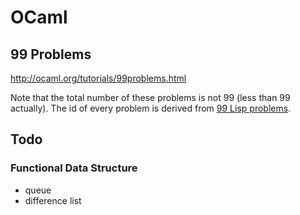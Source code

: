 # OCaml

## 99 Problems

http://ocaml.org/tutorials/99problems.html

Note that the total number of these problems is not 99 (less than 99 actually). The id of every problem is derived from [99 Lisp problems](http://www.ic.unicamp.br/~meidanis/courses/mc336/2006s2/funcional/L-99_Ninety-Nine_Lisp_Problems.html).

## Todo

### Functional Data Structure

* queue
* difference list

